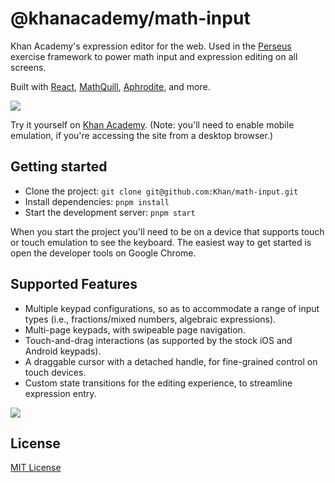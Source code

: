 # @khanacademy/math-input

Khan Academy's expression editor for the web. Used in the [Perseus](https://github.com/khan/perseus) exercise framework to power math input and expression editing on all screens.

Built with [React](https://github.com/facebook/react), [MathQuill](https://github.com/mathquill/mathquill), [Aphrodite](https://github.com/khan/aphrodite), and more.

![](https://cloud.githubusercontent.com/assets/1309177/15994911/d1acd29e-30c5-11e6-9707-6bef8e69114f.gif)

Try it yourself on [Khan Academy](https://www.khanacademy.org/math/algebra-basics/alg-basics-algebraic-expressions/alg-basics-distributive-property/e/distributive-property-with-variables). (Note: you'll need to enable mobile emulation, if you're accessing the site from a desktop browser.)

## Getting started

- Clone the project: `git clone git@github.com:Khan/math-input.git`
- Install dependencies: `pnpm install`
- Start the development server: `pnpm start`

When you start the project you'll need to be on a device that supports touch or touch emulation to see the keyboard. The easiest way to get started is open the developer tools on Google Chrome.

## Supported Features

- Multiple keypad configurations, so as to accommodate a range of input types (i.e., fractions/mixed numbers, algebraic expressions).
- Multi-page keypads, with swipeable page navigation.
- Touch-and-drag interactions (as supported by the stock iOS and Android keypads).
- A draggable cursor with a detached handle, for fine-grained control on touch devices.
- Custom state transitions for the editing experience, to streamline expression entry.

![](https://cloud.githubusercontent.com/assets/1309177/15994912/d2b60cdc-30c5-11e6-8eb4-9086d76f327c.gif)

## License

[MIT License](http://opensource.org/licenses/MIT)
